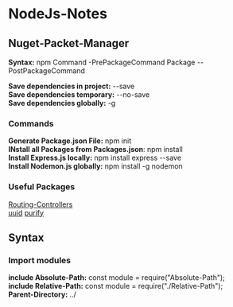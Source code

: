 # NodeJs-Notes


## Nuget-Packet-Manager

**Syntax:** npm Command -PrePackageCommand Package --PostPackageCommand  
  
**Save dependencies in project:** --save  
**Save dependencies temporary:** --no-save  
**Save dependencies globally:** -g  


### Commands

**Generate Package.json File:** npm init  
**INstall all Packages from Packages.json**: npm install  
**Install Express.js locally:** npm install express --save  
**Install Nodemon.js globally:** npm install -g nodemon  

### Useful Packages  
[Routing-Controllers](https://github.com/typestack/routing-controllers)  
[uuid](https://github.com/kelektiv/node-uuid)
[purify](https://github.com/gigobyte/purify)

## Syntax

### Import modules
**include Absolute-Path:** const module = require("Absolute-Path");  
**include Relative-Path:** const module = require("./Relative-Path");  
**Parent-Directory:** ../  

